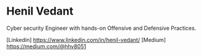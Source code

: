# Henil Vedant
Cyber security Engineer with hands-on Offensive and Defensive Practices.



[Linkedin]  https://www.linkedin.com/in/henil-vedant/
[Medium]    https://medium.com/@hhv8051
